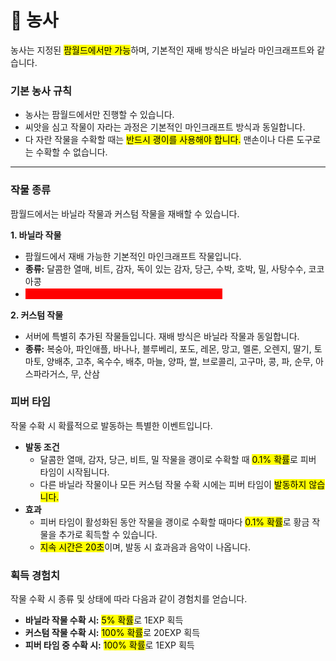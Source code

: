 # 🌾 농사

농사는 지정된 <mark style="background-color:yellow;">팜월드에서만 가능</mark>하며, 기본적인 재배 방식은 바닐라 마인크래프트와 같습니다.

### **기본 농사 규칙**

* 농사는 팜월드에서만 진행할 수 있습니다.
* 씨앗을 심고 작물이 자라는 과정은 기본적인 마인크래프트 방식과 동일합니다.
* &#x20;다 자란 작물을 수확할 때는 <mark style="background-color:yellow;">반드시 괭이를 사용해야 합니다.</mark> 맨손이나 다른 도구로는 수확할 수 없습니다.

***

### **작물 종류**

팜월드에서는 바닐라 작물과 커스텀 작물을 재배할 수 있습니다.

**1. 바닐라 작물**

* 팜월드에서 재배 가능한 기본적인 마인크래프트 작물입니다.
* **종류:** 달콤한 열매, 비트, 감자, 독이 있는 감자, 당근, 수박, 호박, 밀, 사탕수수, 코코아콩
* <mark style="color:red;background-color:red;">대나무는 팜월드에 심을 수는 있으나, 자라지 않습니다!</mark>

**2. 커스텀 작물**

* 서버에 특별히 추가된 작물들입니다. 재배 방식은 바닐라 작물과 동일합니다.
* **종류:** 복숭아, 파인애플, 바나나, 블루베리, 포도, 레몬, 망고, 멜론, 오렌지, 딸기, 토마토, 양배추, 고추, 옥수수, 배추, 마늘, 양파, 쌀, 브로콜리, 고구마, 콩, 파, 순무, 아스파라거스, 무, 산삼



### **피버 타임**

작물 수확 시 확률적으로 발동하는 특별한 이벤트입니다.

* **발동 조건**
  * 달콤한 열매,  감자, 당근, 비트, 밀 작물을 괭이로 수확할 때 <mark style="background-color:yellow;">0.1% 확률</mark>로 피버 타임이 시작됩니다.
  * 다른 바닐라 작물이나 모든 커스텀 작물 수확 시에는 피버 타임이 <mark style="background-color:yellow;">발동하지 않습니다.</mark>
* **효과**
  * 피버 타임이 활성화된 동안 작물을 괭이로 수확할 때마다 <mark style="background-color:yellow;">0.1% 확률</mark>로 황금 작물을 추가로 획득할 수 있습니다.
  * <mark style="background-color:yellow;">지속 시간은 20초</mark>이며, 발동 시 효과음과 음악이 나옵니다.



### **획득 경험치**

작물 수확 시 종류 및 상태에 따라 다음과 같이 경험치를 얻습니다.

* **바닐라 작물 수확 시:** <mark style="background-color:yellow;">5% 확률</mark>로 1EXP 획득
* **커스텀 작물 수확 시:** <mark style="background-color:yellow;">100% 확률</mark>로 20EXP  획득
* **피버 타임 중 수확 시:** <mark style="background-color:yellow;">100% 확률</mark>로 1EXP  획득
